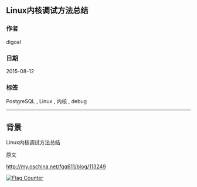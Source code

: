 ## Linux内核调试方法总结
                               
### 作者              
digoal              
              
### 日期               
2015-08-12            
                
### 标签              
PostgreSQL , Linux , 内核 , debug  
                          
----                          
                           
## 背景               
Linux内核调试方法总结  
  
原文  
  
http://my.oschina.net/fgq611/blog/113249  
  
<a rel="nofollow" href="http://info.flagcounter.com/h9V1"  ><img src="http://s03.flagcounter.com/count/h9V1/bg_FFFFFF/txt_000000/border_CCCCCC/columns_2/maxflags_12/viewers_0/labels_0/pageviews_0/flags_0/"  alt="Flag Counter"  border="0"  ></a>  
  
